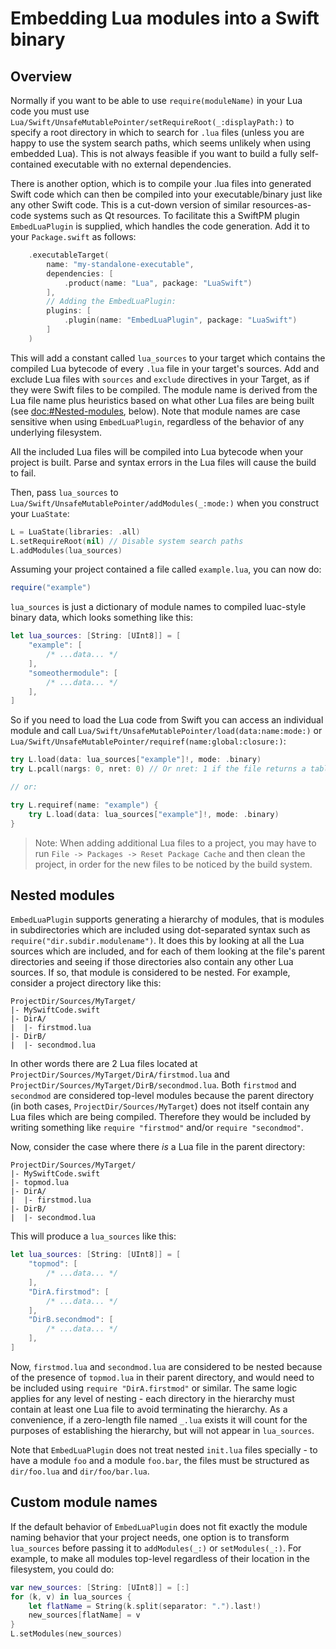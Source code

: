 # Embedding Lua modules into a Swift binary

## Overview

Normally if you want to be able to use `require(moduleName)` in your Lua code you must use ``Lua/Swift/UnsafeMutablePointer/setRequireRoot(_:displayPath:)`` to specify a root directory in which to search for `.lua` files (unless you are happy to use the system search paths, which seems unlikely when using embedded Lua). This is not always feasible if you want to build a fully self-contained executable with no external dependencies.

There is another option, which is to compile your .lua files into generated Swift code which can then be compiled into your executable/binary just like any other Swift code. This is a cut-down version of similar resources-as-code systems such as Qt resources. To facilitate this a SwiftPM plugin `EmbedLuaPlugin` is supplied, which handles the code generation. Add it to your `Package.swift` as follows:

```swift
    .executableTarget(
        name: "my-standalone-executable",
        dependencies: [
            .product(name: "Lua", package: "LuaSwift")
        ],
        // Adding the EmbedLuaPlugin:
        plugins: [
            .plugin(name: "EmbedLuaPlugin", package: "LuaSwift")
        ]
    )
```

This will add a constant called `lua_sources` to your target which contains the compiled Lua bytecode of every `.lua` file in your target's sources. Add and exclude Lua files with `sources` and `exclude` directives in your Target, as if they were Swift files to be compiled. The module name is derived from the Lua file name plus heuristics based on what other Lua files are being built (see <doc:#Nested-modules>, below). Note that module names are case sensitive when using `EmbedLuaPlugin`, regardless of the behavior of any underlying filesystem.

All the included Lua files will be compiled into Lua bytecode when your project is built. Parse and syntax errors in the Lua files will cause the build to fail.

Then, pass `lua_sources` to ``Lua/Swift/UnsafeMutablePointer/addModules(_:mode:)`` when you construct your `LuaState`:

```swift
L = LuaState(libraries: .all)
L.setRequireRoot(nil) // Disable system search paths
L.addModules(lua_sources)
```

Assuming your project contained a file called `example.lua`, you can now do:

```lua
require("example")
```

`lua_sources` is just a dictionary of module names to compiled luac-style binary data, which looks something like this:

```swift
let lua_sources: [String: [UInt8]] = [
    "example": [
        /* ...data... */
    ],
    "someothermodule": [
        /* ...data... */
    ],
]
```

So if you need to load the Lua code from Swift you can access an individual module and call ``Lua/Swift/UnsafeMutablePointer/load(data:name:mode:)`` or ``Lua/Swift/UnsafeMutablePointer/requiref(name:global:closure:)``:

```swift
try L.load(data: lua_sources["example"]!, mode: .binary)
try L.pcall(nargs: 0, nret: 0) // Or nret: 1 if the file returns a table of module fns, etc

// or:

try L.requiref(name: "example") {
    try L.load(data: lua_sources["example"]!, mode: .binary)
}
```

> Note: When adding additional Lua files to a project, you may have to run `File -> Packages -> Reset Package Cache` and then clean the project, in order for the new files to be noticed by the build system.

## Nested modules

`EmbedLuaPlugin` supports generating a hierarchy of modules, that is modules in subdirectories which are included using dot-separated syntax such as `require("dir.subdir.modulename")`. It does this by looking at all the Lua sources which are included, and for each of them looking at the file's parent directories and seeing if those directories also contain any other Lua sources. If so, that module is considered to be nested. For example, consider a project directory like this:

```
ProjectDir/Sources/MyTarget/
|- MySwiftCode.swift
|- DirA/
|  |- firstmod.lua
|- DirB/
|  |- secondmod.lua
```

In other words there are 2 Lua files located at `ProjectDir/Sources/MyTarget/DirA/firstmod.lua` and `ProjectDir/Sources/MyTarget/DirB/secondmod.lua`. Both `firstmod` and `secondmod` are considered top-level modules because the parent directory (in both cases, `ProjectDir/Sources/MyTarget`) does not itself contain any Lua files which are being compiled. Therefore they would be included by writing something like `require "firstmod"` and/or `require "secondmod"`.

Now, consider the case where there _is_ a Lua file in the parent directory:

```
ProjectDir/Sources/MyTarget/
|- MySwiftCode.swift
|- topmod.lua
|- DirA/
|  |- firstmod.lua
|- DirB/
|  |- secondmod.lua
```

This will produce a `lua_sources` like this:

```swift
let lua_sources: [String: [UInt8]] = [
    "topmod": [
        /* ...data... */
    ],
    "DirA.firstmod": [
        /* ...data... */
    ],
    "DirB.secondmod": [
        /* ...data... */
    ],
]
```

Now, `firstmod.lua` and `secondmod.lua` are considered to be nested because of the presence of `topmod.lua` in their parent directory, and would need to be included using `require "DirA.firstmod"` or similar. The same logic applies for any level of nesting - each directory in the hierarchy must contain at least one Lua file to avoid terminating the hierarchy. As a convenience, if a zero-length file named `_.lua` exists it will count for the purposes of establishing the hierarchy, but will not appear in `lua_sources`.

Note that `EmbedLuaPlugin` does not treat nested `init.lua` files specially - to have a module `foo` and a module `foo.bar`, the files must be structured as `dir/foo.lua` and `dir/foo/bar.lua`.

## Custom module names

If the default behavior of `EmbedLuaPlugin` does not fit exactly the module naming behavior that your project needs, one option is to transform `lua_sources` before passing it to `addModules(_:)` or `setModules(_:)`. For example, to make all modules top-level regardless of their location in the filesystem, you could do:

```swift
var new_sources: [String: [UInt8]] = [:]
for (k, v) in lua_sources {
    let flatName = String(k.split(separator: ".").last!)
    new_sources[flatName] = v
}
L.setModules(new_sources)
```
